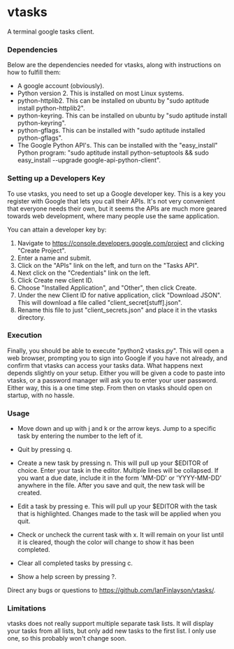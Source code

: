 # vtasks

A terminal google tasks client.

### Dependencies
Below are the dependencies needed for vtasks, along with instructions
on how to fulfill them:

- A google account (obviously).
- Python version 2.  This is installed on most Linux systems.
- python-httplib2.  This can be installed on ubuntu by "sudo aptitude install
python-httplib2".
- python-keyring.  This can be installed on ubuntu by "sudo aptitude install
python-keyring".
- python-gflags.  This can be installed with "sudo aptitude installed python-gflags".
- The Google Python API's.  This can be installed with the "easy\_install"
Python program: "sudo aptitude install python-setuptools && sudo easy\_install --upgrade google-api-python-client".


### Setting up a Developers Key
To use vtasks, you need to set up a Google developer key.  This is a key you
register with Google that lets you call their APIs.  It's not very convenient
that everyone needs their own, but it seems the APIs are much more geared
towards web development, where many people use the same application.

You can attain a developer key by:

1. Navigate to https://console.developers.google.com/project and clicking "Create Project".
2.  Enter a name and submit.
3. Click on the "APIs" link on the left, and turn on the "Tasks API".
4. Next click on the "Credentials" link on the left.
5. Click Create new client ID.
6. Choose "Installed Application", and "Other", then click Create.
7. Under the new Client ID for native application, click "Download JSON".  This will download a file called "client\_secret[stuff].json".
8. Rename this file to just "client\_secrets.json" and place it in the vtasks directory.

### Execution
Finally, you should be able to execute "python2 vtasks.py".  This will open a
web browser, prompting you to sign into Google if you have not already, and
confirm that vtasks can access your tasks data.  What happens next depends
slightly on your setup.  Either you will be given a code to paste into vtasks,
or a password manager will ask you to enter your user password.  Either way,
this is a one time step.  From then on vtasks should open on startup, with
no hassle.

### Usage
- Move down and up with j and k or the arrow keys.  Jump to a specific task by
entering the number to the left of it.

- Quit by pressing q.

- Create a new task by pressing n.  This will pull up your $EDITOR of choice.
Enter your task in the editor.  Multiple lines will be collapsed.  If you want
a due date, include it in the form \'MM-DD\' or \'YYYY-MM-DD\' anywhere in the
file.  After you save and quit, the new task will be created.

- Edit a task by pressing e.  This will pull up your $EDITOR with the task that is
highlighted.  Changes made to the task will be applied when you quit.

- Check or uncheck the current task with x.  It will remain on your list until it
is cleared, though the color will change to show it has been completed.

- Clear all completed tasks by pressing c.

- Show a help screen by pressing ?.

Direct any bugs or questions to https://github.com/IanFinlayson/vtasks/.


### Limitations
vtasks does not really support multiple separate task lists.  It will display
your tasks from all lists, but only add new tasks to the first list.  I only
use one, so this probably won't change soon.




